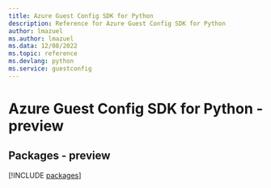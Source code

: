 ```yaml
---
title: Azure Guest Config SDK for Python
description: Reference for Azure Guest Config SDK for Python
author: lmazuel
ms.author: lmazuel
ms.data: 12/08/2022
ms.topic: reference
ms.devlang: python
ms.service: guestconfig
---
```

# Azure Guest Config SDK for Python - preview
## Packages - preview
[!INCLUDE [packages](guest-config-index.md)]